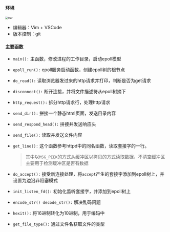 #### 环境

<img src="/Users/dufuhang/Desktop/CODE-REPO/ToyServer/doc/ENV.png" alt="ENV" style="zoom: 50%;" />

- 编辑器：Vim + VSCode
- 版本控制：git

#### 主要函数
- `main():` 主函数，修改进程的工作目录，启动epoll模型

- `epoll_run():` epoll服务启动函数，创建epoll树的根节点

- `do_read():` 读取浏览器发过来的http请求并打印，判断是否为get请求

- `disconnect():` 断开连接，并将文件描述符从epoll树摘下

- `http_request():` 拆分http请求行，处理http请求

- `send_dir():` 拼接一个静态html页面，发送目录内容

- `send_respond_head():` 拼接并发送响应头

- `send_file():`  读取并发送文件内容

- `get_line():` 这个函数参考httpd中的同名函数，读取套接字的一行。
    > 其中以`MSG_PEEK`的方式从缓冲区以拷贝的方式读取数据，不清空缓冲区
    > 主要用于检测缓冲区是否有数据 

- `do_accept():` 接受新连接处理，将`accept`产生的套接字添加到epoll树上，并设置为边沿非阻塞模式

- `init_listen_fd():` 初始化监听套接字，并添加到epoll树上

- `encode_str() decode_str():` 解决乱码问题

- `hexit():` 将16进制转化为10进制，用于编码中

- `get_file_type():` 通过文件名获取文件的类型
